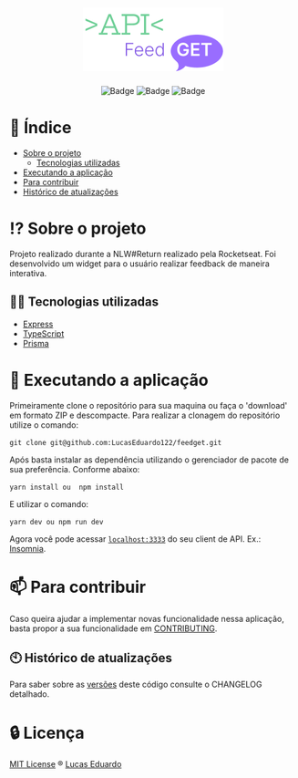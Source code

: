 <h1 align="center">
  <img alt="Api-feedget" title="podcastr" src=".github/Logo.png" />
</h1>

<div align="center">

![Badge](https://img.shields.io/badge/TYPESCRIPT-v4.6.4-blue?style=flat&color=298BF9&labelColor=000000&logo=TypeScript)
![Badge](https://img.shields.io/badge/Express-v4.18.1-blue?style=flat&color=298BF9&labelColor=000000&logo=Express)
![Badge](https://img.shields.io/badge/Prisma-v3.0.24-blue?style=flat&logo=Prisma&color=298BF9&labelColor=000000)


</div>

# :page_with_curl: Índice

* [Sobre o projeto](#interrobang-sobre-o-projeto)
  - [Tecnologias utilizadas](#-tecnologias-utilizadas)
* [Executando a aplicação](#rocket-executando-a-aplicação)
* [Para contribuir](#mailbox-para-contribuir)
* [Histórico de atualizações](#clock10-histórico-de-atualizações)

# :interrobang: Sobre o projeto

Projeto realizado durante a NLW#Return realizado pela Rocketseat. Foi desenvolvido um widget para o usuário realizar feedback de maneira interativa.
## 🧑‍💻 Tecnologias utilizadas

- [Express](https://expressjs.com/pt-br/)
- [TypeScript](https://www.typescriptlang.org/)
- [Prisma](https://www.prisma.io/)
# :rocket: Executando a aplicação

Primeiramente clone o repositório para sua maquina ou faça o 'download' em formato ZIP e descompacte. Para realizar a clonagem do repositório utilize o comando:

    git clone git@github.com:LucasEduardo122/feedget.git

Após basta instalar as dependência utilizando o gerenciador de pacote de sua preferência. Conforme abaixo:

    yarn install ou  npm install

E utilizar o comando:

    yarn dev ou npm run dev

Agora você pode acessar [`localhost:3333`](http://localhost:3333) do seu client de API. Ex.: [Insomnia](https://insomnia.rest/).
# :mailbox: Para contribuir

Caso queira ajudar a implementar novas funcionalidade nessa aplicação, basta propor a sua funcionalidade em [CONTRIBUTING](https://github.com/LucasEduardo122/feedget/blob/main/CONTRIBUTING.md).
## :clock10: Histórico de atualizações

Para saber sobre as [versões](https://github.com/LucasEduardo122/feedget/releases) deste código consulte o CHANGELOG detalhado.

# :lock: Licença

[MIT License](https://github.com/LucasEduardo/feedget/blob/main/LICENCE.md) ® [Lucas Eduardo](https://github.com/LucasEduardo122)

